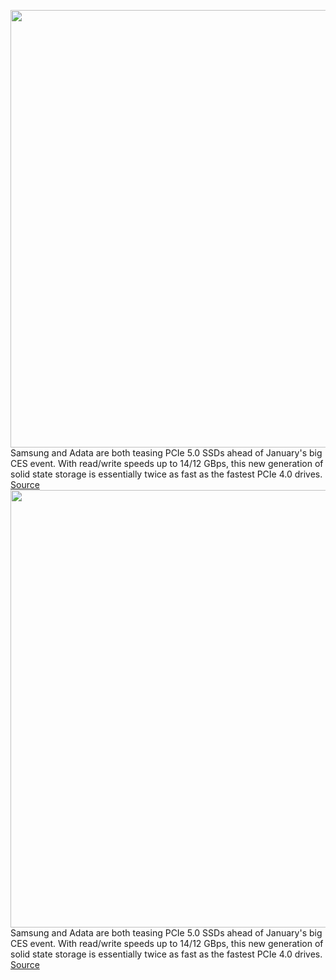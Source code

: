 <img src='https://cdn.vox-cdn.com/thumbor/tI6yCm284bnpJ6h_GggfmFtpojs=/0x0:1500x881/1200x800/filters:focal(630x321:870x561)/cdn.vox-cdn.com/uploads/chorus_image/image/70309472/xpg_ddr5_adata_ssd.0.jpg' width='700px' /><br/>
Samsung and Adata are both teasing PCIe 5.0 SSDs ahead of January's big CES event. With read/write speeds up to 14/12 GBps, this new generation of solid state storage is essentially twice as fast as the fastest PCIe 4.0 drives.
<a href='https://www.theverge.com/2021/12/23/22851422/samsung-adata-pcie-5-0-ssd-ces-speed-date'> Source <a/><img src='https://cdn.vox-cdn.com/thumbor/tI6yCm284bnpJ6h_GggfmFtpojs=/0x0:1500x881/1200x800/filters:focal(630x321:870x561)/cdn.vox-cdn.com/uploads/chorus_image/image/70309472/xpg_ddr5_adata_ssd.0.jpg' width='700px' /><br/>
Samsung and Adata are both teasing PCIe 5.0 SSDs ahead of January's big CES event. With read/write speeds up to 14/12 GBps, this new generation of solid state storage is essentially twice as fast as the fastest PCIe 4.0 drives.
<a href='https://www.theverge.com/2021/12/23/22851422/samsung-adata-pcie-5-0-ssd-ces-speed-date'> Source <a/>